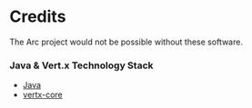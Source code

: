 # Credits
The Arc project would not be possible without these software.

### Java & Vert.x Technology Stack
- [Java](https://www.wikipedia.org/wiki/Java_\(programming_language\))
- [vertx-core](https://github.com/eclipse-vertx/vert.x)
